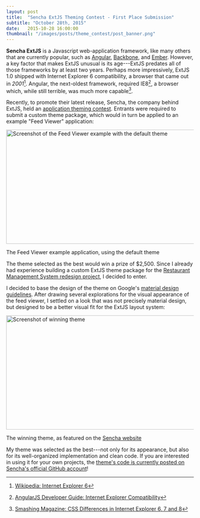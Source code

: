 ```yaml
---
layout: post
title:  "Sencha ExtJS Theming Contest - First Place Submission"
subtitle: "October 28th, 2015"
date:   2015-10-28 16:00:00
thumbnail: "/images/posts/theme_contest/post_banner.png"
---
```




**Sencha ExtJS** is a Javascript web-application framework, like many others that are currently popular, such as [Angular](https://angularjs.org/), [Backbone](http://backbonejs.org/), and [Ember](http://emberjs.com/). However, a key factor that makes ExtJS unusual is its age---ExtJS predates all of those frameworks by at least two years. Perhaps more impressively, ExtJS 1.0 shipped with Internet Explorer 6 compatibility, a browser that came out in _2001_[^ie6_wiki]. Angular, the next-oldest framework, required IE8[^angular_ie], a browser which, while still terrible, was much more capable[^ie_6_7_8].

Recently, to promote their latest release, Sencha, the company behind ExtJS, held an [application theming contest](https://www.sencha.com/blog/sencha-application-theming-contest/). Entrants were required to submit a custom theme package, which would in turn be applied to an example "Feed Viewer" application:

<a href="{{ site.url }}/images/posts/theme_contest/feed_viewer.png"><img src="{{ site.url }}/images/posts/theme_contest/feed_viewer.png" width="512" height="306" alt="Screenshot of the Feed Viewer example with the default theme" title="what a strangely relevant news story"></a>

<div class="caption">The Feed Viewer example application, using the default theme</div>

The theme selected as the best would win a prize of $2,500. Since I already had experience building a custom ExtJS theme package for the [Restaurant Management System redesign project](/projects/restaurant_management), I decided to enter.

I decided to base the design of the theme on Google's [material design guidelines](https://www.google.com/design/spec/material-design/introduction.html). After drawing several explorations for the visual appearance of the feed viewer, I settled on a look that was not precisely material design, but designed to be a better visual fit for the ExtJS layout system:

<a href="{{ site.url }}/images/posts/theme_contest/final_version.png"><img src="{{ site.url }}/images/posts/theme_contest/final_version.png" width="512" height="306" alt="Screenshot of winning theme" title="is it purple, blue, or indigo? YOU DECIDE"></a>

<div class="caption">The winning theme, as featured on the <a href="https://www.sencha.com/blog/dan-tilden-wins-the-sencha-theming-contest/">Sencha website</a></div>

My theme was selected as the best---not only for its appearance, but also for its well-organized implementation and clean code. If you are interested in using it for your own projects, the [theme's code is currently posted on Sencha's official GitHub account](https://github.com/sencha/theming-contest/tree/winner1)!

[^angular_ie]: [AngularJS Developer Guide: Internet Explorer Compatibility](https://docs.angularjs.org/guide/ie)
[^ie_6_7_8]: [Smashing Magazine: CSS Differences in Internet Explorer 6, 7 and 8](http://www.smashingmagazine.com/2009/10/css-differences-in-internet-explorer-6-7-and-8/)
[^ie6_wiki]: [Wikipedia: Internet Explorer 6](https://en.wikipedia.org/wiki/Internet_Explorer_6)
